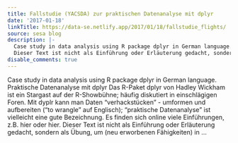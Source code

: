 ```yaml
---
title: Fallstudie (YACSDA) zur praktischen Datenanalyse mit dplyr
date: '2017-01-18'
linkTitle: https://data-se.netlify.app/2017/01/18/fallstudie_flights/
source: sesa blog
description: |-
  Case study in data analysis using R package dplyr in German language. Praktische Datenanalyse mit dplyr Das R-Paket dplyr von Hadley Wickham ist ein Stargast auf der R-Showbühne; häufig diskutiert in einschlägigen Foren. Mit dyplr kann man Daten &ldquo;verhackstücken&rdquo; - umformen und aufbereiten (&ldquo;to wrangle&rdquo; auf Englisch); &ldquo;praktische Datenanalyse&rdquo; ist vielleicht eine gute Bezeichnung. Es finden sich online viele Einführungen, z.B. hier oder hier.
  Dieser Text ist nicht als Einführung oder Erläuterung gedacht, sondern als Übung, um (neu erworbenen Fähigkeiten) in ...
disable_comments: true
---
```

Case study in data analysis using R package dplyr in German language. Praktische Datenanalyse mit dplyr Das R-Paket dplyr von Hadley Wickham ist ein Stargast auf der R-Showbühne; häufig diskutiert in einschlägigen Foren. Mit dyplr kann man Daten &ldquo;verhackstücken&rdquo; - umformen und aufbereiten (&ldquo;to wrangle&rdquo; auf Englisch); &ldquo;praktische Datenanalyse&rdquo; ist vielleicht eine gute Bezeichnung. Es finden sich online viele Einführungen, z.B. hier oder hier.
Dieser Text ist nicht als Einführung oder Erläuterung gedacht, sondern als Übung, um (neu erworbenen Fähigkeiten) in ...